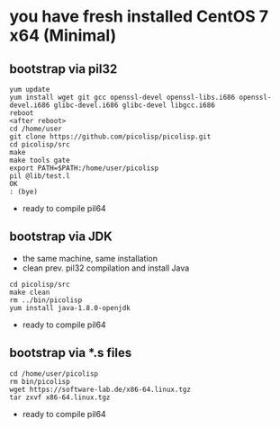 # you have fresh installed CentOS 7 x64 (Minimal)

## bootstrap via pil32
```
yum update
yum install wget git gcc openssl-devel openssl-libs.i686 openssl-devel.i686 glibc-devel.i686 glibc-devel libgcc.i686
reboot
<after reboot>
cd /home/user
git clone https://github.com/picolisp/picolisp.git
cd picolisp/src
make
make tools gate
export PATH=$PATH:/home/user/picolisp
pil @lib/test.l
OK
: (bye)
```
* ready to compile pil64

## bootstrap via JDK
* the same machine, same installation
* clean prev. pil32 compilation and install Java

```
cd picolisp/src
make clean
rm ../bin/picolisp
yum install java-1.8.0-openjdk
```
* ready to compile pil64

## bootstrap via *.s files
```
cd /home/user/picolisp
rm bin/picolisp
wget https://software-lab.de/x86-64.linux.tgz
tar zxvf x86-64.linux.tgz
```
* ready to compile pil64


